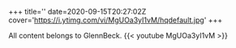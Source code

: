 +++
title=''
date=2020-09-15T20:27:02Z
cover='https://i.ytimg.com/vi/MgUOa3yI1vM/hqdefault.jpg'
+++

All content belongs to GlennBeck.
{{< youtube MgUOa3yI1vM >}}
